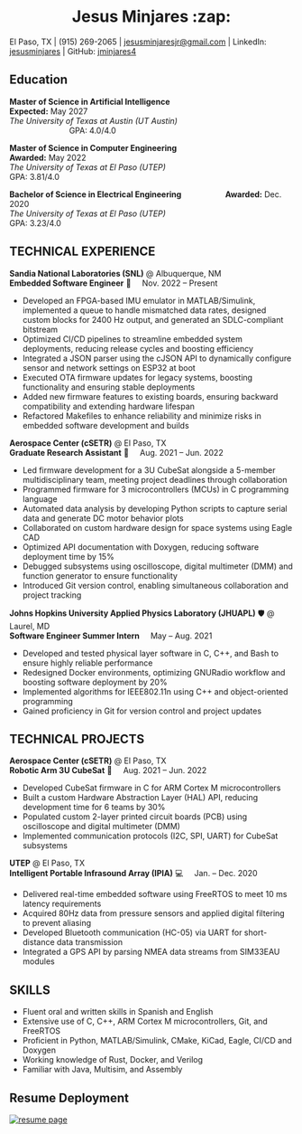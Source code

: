 <h1 align="center">Jesus Minjares :zap:</h1>

El Paso, TX | (915) 269-2065 | jesusminjaresjr@gmail.com | LinkedIn: [jesusminjares](https://www.linkedin.com/in/jesusminjares/) | GitHub: [jminjares4](https://github.com/jminjares4)

## **Education**
**Master of Science in Artificial Intelligence**&nbsp;&emsp;&emsp;&emsp;&emsp;&emsp;&emsp;&emsp;&emsp;&nbsp;&emsp;&emsp;&emsp;&emsp;&emsp;**Expected:** May 2027 <br>
*The University of Texas at Austin (UT Austin)*&nbsp;&emsp;&emsp;&emsp;&emsp;&emsp;&emsp;&emsp;&emsp;&nbsp;&emsp;&emsp;&emsp;&emsp;&emsp;&emsp;&emsp; GPA: 4.0/4.0  

**Master of Science in Computer Engineering**&nbsp;&emsp;&emsp;&emsp;&emsp;&emsp;&emsp;&emsp;&emsp;&nbsp;&emsp;&emsp;&emsp;&emsp;&emsp;**Awarded:** May 2022 <br>
*The University of Texas at El Paso (UTEP)*&nbsp;&emsp;&emsp;&emsp;&emsp;&emsp;&emsp;&emsp;&emsp;&nbsp;&emsp;&emsp;&emsp;&emsp;&emsp;&emsp;&emsp; GPA: 3.81/4.0  

**Bachelor of Science in Electrical Engineering** &emsp;&emsp;&emsp;&emsp;&emsp; **Awarded:** Dec. 2020 <br>
*The University of Texas at El Paso (UTEP)* &nbsp;&emsp;&emsp;&emsp;&emsp;&emsp;&emsp;&emsp;&emsp;&emsp;&emsp;&emsp;&emsp;&emsp;&emsp;&emsp; GPA: 3.23/4.0  

## **TECHNICAL EXPERIENCE**
**Sandia National Laboratories (SNL)** @ Albuquerque, NM <br>
**Embedded Software Engineer** :watermelon: &nbsp;&nbsp;&nbsp; Nov. 2022 – Present  
- Developed an FPGA-based IMU emulator in MATLAB/Simulink, implemented a queue to handle mismatched data rates, designed custom blocks for 2400 Hz output, and generated an SDLC-compliant bitstream  
- Optimized CI/CD pipelines to streamline embedded system deployments, reducing release cycles and boosting efficiency  
- Integrated a JSON parser using the cJSON API to dynamically configure sensor and network settings on ESP32 at boot  
- Executed OTA firmware updates for legacy systems, boosting functionality and ensuring stable deployments  
- Added new firmware features to existing boards, ensuring backward compatibility and extending hardware lifespan  
- Refactored Makefiles to enhance reliability and minimize risks in embedded software development and builds  

**Aerospace Center (cSETR)** @ El Paso, TX <br>
**Graduate Research Assistant** :rocket: &nbsp;&nbsp;&nbsp; Aug. 2021 – Jun. 2022  
- Led firmware development for a 3U CubeSat alongside a 5-member multidisciplinary team, meeting project deadlines through collaboration  
- Programmed firmware for 3 microcontrollers (MCUs) in C programming language  
- Automated data analysis by developing Python scripts to capture serial data and generate DC motor behavior plots  
- Collaborated on custom hardware design for space systems using Eagle CAD  
- Optimized API documentation with Doxygen, reducing software deployment time by 15%  
- Debugged subsystems using oscilloscope, digital multimeter (DMM) and function generator to ensure functionality  
- Introduced Git version control, enabling simultaneous collaboration and project tracking  

**Johns Hopkins University Applied Physics Laboratory (JHUAPL)** :shield: @ Laurel, MD <br>
**Software Engineer Summer Intern** &nbsp;&nbsp;&nbsp; May – Aug. 2021  
- Developed and tested physical layer software in C, C++, and Bash to ensure highly reliable performance  
- Redesigned Docker environments, optimizing GNURadio workflow and boosting software deployment by 20%  
- Implemented algorithms for IEEE802.11n using C++ and object-oriented programming  
- Gained proficiency in Git for version control and project updates  

## **TECHNICAL PROJECTS**  
**Aerospace Center (cSETR)** @ El Paso, TX <br>
**Robotic Arm 3U CubeSat** :mechanical_arm: &nbsp;&nbsp;&nbsp; Aug. 2021 – Jun. 2022  
- Developed CubeSat firmware in C for ARM Cortex M microcontrollers  
- Built a custom Hardware Abstraction Layer (HAL) API, reducing development time for 6 teams by 30%  
- Populated custom 2-layer printed circuit boards (PCB) using oscilloscope and digital multimeter (DMM)  
- Implemented communication protocols (I2C, SPI, UART) for CubeSat subsystems  

**UTEP** @ El Paso, TX <br>
**Intelligent Portable Infrasound Array (IPIA)** :computer: &nbsp;&nbsp;&nbsp; Jan. – Dec. 2020  
- Delivered real-time embedded software using FreeRTOS to meet 10 ms latency requirements  
- Acquired 80Hz data from pressure sensors and applied digital filtering to prevent aliasing  
- Developed Bluetooth communication (HC-05) via UART for short-distance data transmission  
- Integrated a GPS API by parsing NMEA data streams from SIM33EAU modules  

## **SKILLS**  
- Fluent oral and written skills in Spanish and English  
- Extensive use of C, C++, ARM Cortex M microcontrollers, Git, and FreeRTOS  
- Proficient in Python, MATLAB/Simulink, CMake, KiCad, Eagle, CI/CD and Doxygen  
- Working knowledge of Rust, Docker, and Verilog  
- Familiar with Java, Multisim, and Assembly  

## **Resume Deployment**  
[![resume page](https://img.shields.io/badge/active-34c855.svg?style=flat&logo=github&logoColor=949da5&label=resume%20page&labelColor=3f4851)](https://jminjares4.github.io/resume)
